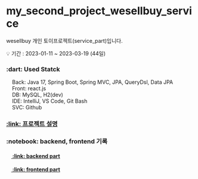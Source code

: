 # my_second_project_wesellbuy_service
<!-- 설명 -->
wesellbuy 개인 토이프로젝트(service_part)입니다.<br />

<!-- 프로젝트 기간 -->
:bulb: 기간 : 2023-01-11 ~ 2023-03-19 (44일)<br />

<!-- 사용 기술 -->
<div>
  <h3>:dart: Used Statck</h3>
  
  &nbsp;&nbsp;&nbsp;&nbsp;Back: Java 17, Spring Boot, Spring MVC, JPA, QueryDsl, Data JPA<br />
  &nbsp;&nbsp;&nbsp;&nbsp;Front: react.js<br />
  &nbsp;&nbsp;&nbsp;&nbsp;DB: MySQL, H2(dev)<br />
  &nbsp;&nbsp;&nbsp;&nbsp;IDE: IntelliJ, VS Code, Git Bash<br />
  &nbsp;&nbsp;&nbsp;&nbsp;SVC: Github <br />
</div>
<!-- 사이트 링크 연결 -->

<!-- detail 링크 연결 -->
<h3>
  <a href="https://puzzled-detail-b29.notion.site/wesellbye-62d6d16150e54d8d8d098bb1fcc62583" 
     title="프로젝트 설명">
    :link: 프로젝트 설명
  </a>
</h3>

<!-- backend, front 기록 -->
<div>
  <h3>
    :notebook: backend, frontend 기록 
  </h3>
  <h4>
    &nbsp;&nbsp;&nbsp;&nbsp;<a href="https://github.com/coderwin/my_second_project_wesellbuy_backend.git" 
       title="backend part 기록">
      :link: backend part
    </a>
  </h4>
  <h4>
    &nbsp;&nbsp;&nbsp;&nbsp;<a href="https://github.com/coderwin/my_second_project_wesellbuy_front.git" 
       title="frontend part 기록">
      :link: frontend part
    </a>
  </h4>
</div>
